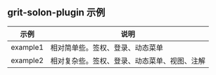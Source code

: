 

## grit-solon-plugin 示例

| 示例       | 说明                     | 
|----------|------------------------| 
| example1 | 相对简单些。签权、登录、动态菜单       |
| example2 | 相对复杂些。签权、登录、动态菜单、视图、注解 |